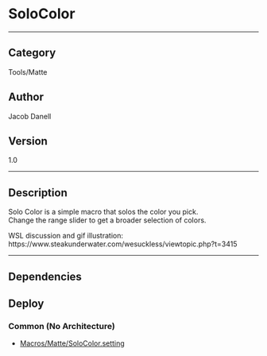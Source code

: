 # SoloColor
___

## Category
Tools/Matte

## Author
Jacob Danell

## Version
1.0

___

## Description
<p>Solo Color is a simple macro that solos the color you pick.<br>
Change the range slider to get a broader selection of colors.</p>
<p>WSL discussion and gif illustration: <a href:"https://www.steakunderwater.com/wesuckless/viewtopic.php?t=3415">https://www.steakunderwater.com/wesuckless/viewtopic.php?t=3415</a></p>


___

## Dependencies

## Deploy

### Common (No Architecture)

<ul>
<li><a href="https://gitlab.com/WeSuckLess/Reactor/-/blob/master/Atoms/com.JacobDanell.SoloColor/Macros/Matte/SoloColor.setting?ref_type=heads">Macros/Matte/SoloColor.setting</a></li>
</ul>
